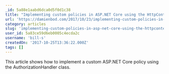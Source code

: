 ```yaml
---
_id: 5a88e1aabd6dca0d5f0d1c38
title: "Implementing custom policies in ASP.NET Core using the HttpContext"
url: 'https://damienbod.com/2017/10/23/implementing-custom-policies-in-asp-net-core-using-the-httpcontext/'
category: articles
slug: 'implementing-custom-policies-in-asp-net-core-using-the-httpcontext'
user_id: 5a83ce59d6eb0005c4ecda2c
username: 'bill-s'
createdOn: '2017-10-25T13:36:22.000Z'
tags: []
---
```


This article shows how to implement a custom ASP.NET Core policy using the AuthorizationHandler class.
